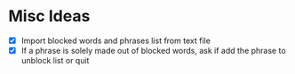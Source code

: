 # Misc Ideas
- [x] Import blocked words and phrases list from text file
- [x] If a phrase is solely made out of blocked words, ask if add the phrase to unblock list or quit
